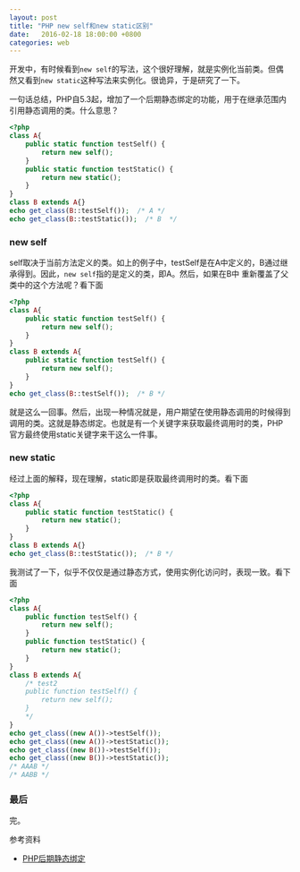 ```yaml
---
layout: post
title: "PHP new self和new static区别"
date:   2016-02-18 18:00:00 +0800
categories: web
---
```


开发中，有时候看到`new self`的写法，这个很好理解，就是实例化当前类。但偶然又看到`new static`这种写法来实例化。很诡异，于是研究了一下。

一句话总结，PHP自5.3起，增加了一个后期静态绑定的功能，用于在继承范围内引用静态调用的类。什么意思？
```php
<?php
class A{
    public static function testSelf() {
        return new self();
    }
    public static function testStatic() {
        return new static();
    }
}
class B extends A{}
echo get_class(B::testSelf());  /* A */
echo get_class(B::testStatic());  /* B  */
```

### new self

self取决于当前方法定义的类。如上的例子中，testSelf是在A中定义的，B通过继承得到。因此，`new self`指的是定义的类，即A。然后，如果在B中
重新覆盖了父类中的这个方法呢？看下面
```php
<?php
class A{
    public static function testSelf() {
        return new self();
    }
}
class B extends A{
    public static function testSelf() {
        return new self();
    }
}
echo get_class(B::testSelf());  /* B */
```
就是这么一回事。然后，出现一种情况就是，用户期望在使用静态调用的时候得到调用的类。这就是静态绑定。也就是有一个关键字来获取最终调用时的类，PHP官方最终使用static关键字来干这么一件事。

### new static

经过上面的解释，现在理解，static即是获取最终调用时的类。看下面
```php
<?php
class A{
    public static function testStatic() {
        return new static();
    }
}
class B extends A{}
echo get_class(B::testStatic());  /* B */
```
我测试了一下，似乎不仅仅是通过静态方式，使用实例化访问时，表现一致。看下面
```php
<?php
class A{
    public function testSelf() {
        return new self();
    }
    public function testStatic() {
        return new static();
    }
}
class B extends A{
    /* test2
    public function testSelf() {
        return new self();
    }
    */
}
echo get_class((new A())->testSelf());
echo get_class((new A())->testStatic());
echo get_class((new B())->testSelf());
echo get_class((new B())->testStatic());
/* AAAB */
/* AABB */
```

### 最后

完。

参考资料

* [PHP后期静态绑定](http://php.net/manual/zh/language.oop5.late-static-bindings.php)
